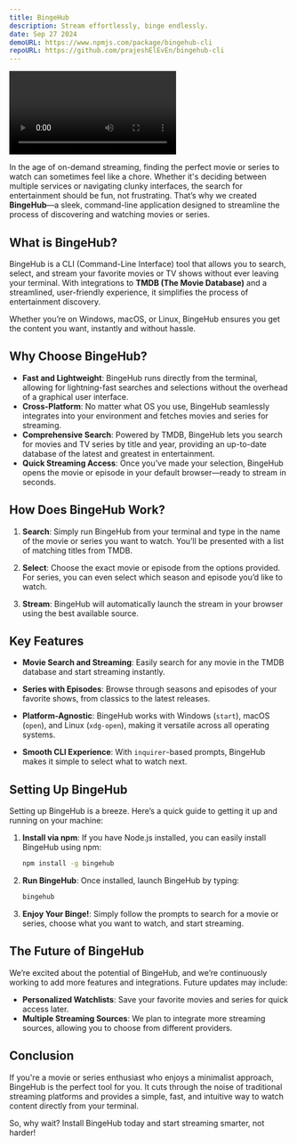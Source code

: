 ```yaml
---
title: BingeHub
description: Stream effortlessly, binge endlessly.
date: Sep 27 2024
demoURL: https://www.npmjs.com/package/bingehub-cli
repoURL: https://github.com/prajeshElEvEn/bingehub-cli
---
```

![Demo](./demo.mp4)

In the age of on-demand streaming, finding the perfect movie or series to watch can sometimes feel like a chore. Whether it's deciding between multiple services or navigating clunky interfaces, the search for entertainment should be fun, not frustrating. That’s why we created **BingeHub**—a sleek, command-line application designed to streamline the process of discovering and watching movies or series.

## What is BingeHub?

BingeHub is a CLI (Command-Line Interface) tool that allows you to search, select, and stream your favorite movies or TV shows without ever leaving your terminal. With integrations to **TMDB (The Movie Database)** and a streamlined, user-friendly experience, it simplifies the process of entertainment discovery.

Whether you’re on Windows, macOS, or Linux, BingeHub ensures you get the content you want, instantly and without hassle.

## Why Choose BingeHub?

- **Fast and Lightweight**: BingeHub runs directly from the terminal, allowing for lightning-fast searches and selections without the overhead of a graphical user interface.
- **Cross-Platform**: No matter what OS you use, BingeHub seamlessly integrates into your environment and fetches movies and series for streaming.
- **Comprehensive Search**: Powered by TMDB, BingeHub lets you search for movies and TV series by title and year, providing an up-to-date database of the latest and greatest in entertainment.
- **Quick Streaming Access**: Once you’ve made your selection, BingeHub opens the movie or episode in your default browser—ready to stream in seconds.

## How Does BingeHub Work?

1. **Search**: Simply run BingeHub from your terminal and type in the name of the movie or series you want to watch. You’ll be presented with a list of matching titles from TMDB.
   
2. **Select**: Choose the exact movie or episode from the options provided. For series, you can even select which season and episode you’d like to watch.

3. **Stream**: BingeHub will automatically launch the stream in your browser using the best available source.

## Key Features

- **Movie Search and Streaming**: Easily search for any movie in the TMDB database and start streaming instantly.
  
- **Series with Episodes**: Browse through seasons and episodes of your favorite shows, from classics to the latest releases.

- **Platform-Agnostic**: BingeHub works with Windows (`start`), macOS (`open`), and Linux (`xdg-open`), making it versatile across all operating systems.

- **Smooth CLI Experience**: With `inquirer`-based prompts, BingeHub makes it simple to select what to watch next.

## Setting Up BingeHub

Setting up BingeHub is a breeze. Here’s a quick guide to getting it up and running on your machine:

1. **Install via npm**: If you have Node.js installed, you can easily install BingeHub using npm:
   ```bash
   npm install -g bingehub
   ```

2. **Run BingeHub**: Once installed, launch BingeHub by typing:
   ```bash
   bingehub
   ```

3. **Enjoy Your Binge!**: Simply follow the prompts to search for a movie or series, choose what you want to watch, and start streaming.

## The Future of BingeHub

We’re excited about the potential of BingeHub, and we’re continuously working to add more features and integrations. Future updates may include:

- **Personalized Watchlists**: Save your favorite movies and series for quick access later.
- **Multiple Streaming Sources**: We plan to integrate more streaming sources, allowing you to choose from different providers.

## Conclusion

If you're a movie or series enthusiast who enjoys a minimalist approach, BingeHub is the perfect tool for you. It cuts through the noise of traditional streaming platforms and provides a simple, fast, and intuitive way to watch content directly from your terminal.

So, why wait? Install BingeHub today and start streaming smarter, not harder!